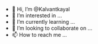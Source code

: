 - 👋 Hi, I’m @Kalvantkayal
- 👀 I’m interested in ...
- 🌱 I’m currently learning ...
- 💞️ I’m looking to collaborate on ...
- 📫 How to reach me ...

<!---
Kalvantkayal/Kalvantkayal is a ✨ special ✨ repository because its `README.md` (this file) appears on your GitHub profile.
You can click the Preview link to take a look at your changes.
--->
